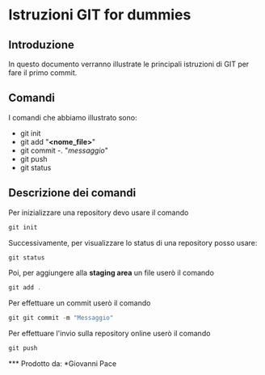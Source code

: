 # Istruzioni GIT for dummies

## Introduzione 

In questo documento verranno illustrate le principali istruzioni di GIT per fare il primo commit.

## Comandi

I comandi che abbiamo illustrato sono: 
- git init
- git add "**<nome_file>**"
- git commit -. "*messaggio*"
- git push
- git status

## Descrizione dei comandi

Per inizializzare una repository devo usare il comando

```Powershell
git init
```
Successivamente, per visualizzare lo status di una repository posso usare:
```Powershell
git status
```

Poi, per aggiungere alla **staging area** un file userò il comando 
```Powershell
git add .
```
Per effettuare un commit userò il comando 
```Powershell
git git commit -m "Messaggio"
```

Per effettuare l'invio sulla repository online userò il comando
```Powershell
git push
```

*** Prodotto da: *Giovanni Pace